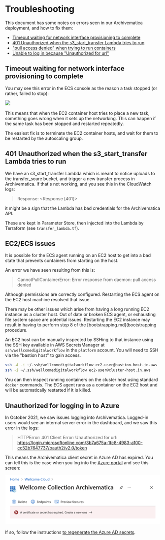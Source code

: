 # Troubleshooting

This document has some notes on errors seen in our Archivematica deployment, and how to fix them:

*   [Timeout waiting for network interface provisioning to complete](#timeout_provisioning)
*   [401 Unauthorized when the s3_start_transfer Lambda tries to run](#401_lambda)
*   ["pull access denied" when trying to run containers](#ecs_ec2_state_issues)
*   [Unable to log in because "Unauthorized for url"](#unauthorized_azure)



<h2 id="timeout_provisioning">
  Timeout waiting for network interface provisioning to complete
</h2>

You may see this error in the ECS console as the reason a task stopped (or rather, failed to stop):

![](provisioning_timeout.png)

This means that when the EC2 container host tries to place a new task, something goes wrong when it sets up the networking.
This can happen if the same task has been stopped and restarted repeatedly.

The easiest fix is to terminate the EC2 container hosts, and wait for them to be restarted by the autoscaling group.



<h2 id="401_lambda">
  401 Unauthorized when the s3_start_transfer Lambda tries to run
</h2>

We have an s3_start_transfer Lambda which is meant to notice uploads to the transfer_soure bucket, and trigger a new transfer process in Archivematica.
If that's not working, and you see this in the CloudWatch logs:

> Response: <Response [401]>

it might be a sign that the Lambda has bad credentials for the Archivematica API.

These are kept in Parameter Store, then injected into the Lambda by Terraform (see `transfer_lambda.tf`).



<h2 id="ecs_ec2_state_issues">
  EC2/ECS issues
</h2>

It is possible for the ECS agent running on an EC2 host to get into a bad state that prevents containers from starting on the host.

An error we have seen resulting from this is:

> CannotPullContainerError: Error response from daemon: pull access denied

Although permissions are correctly configured. Restarting the ECS agent on the EC2 host machine resolved that issue.

There may be other issues which arise from having a long running EC2 instance as a cluster host. Out of date or broken ECS agent, or exhausting file system space are potential issues. Restarting the EC2 instance may result in having to perform step 8 of the [bootstrapping.md](bootstrapping procedure.

An EC2 host can be manually inspected by SSHing to that instance using the SSH key available in AWS SecretsManager at `ssh/wellcomedigitalworkflow` in the `platform` account. You will need to SSH via the "bastion host" to gain access.

```sh
ssh -A -i ~/.ssh/wellcomedigitalworkflow ec2-user@bastion-host.in.aws
ssh -i ~/.ssh/wellcomedigitalworkflow ec2-user@cluster-host.in.aws
```

You can then inspect running containers on the cluster host using standard `docker` commands. The ECS agent runs as a container on the EC2 host and will be automatically restarted if it is killed.



<h2 id="unauthorized_azure">
  Unauthorized for logging in to Azure
</h2>

In October 2021, we saw issues logging into Archivematica.
Logged-in users would see an internal server error in the dashboard, and we saw this error in the logs:

> HTTPError: 401 Client Error: Unauthorized for url: https://login.microsoftonline.com/3b7a675a-1fc8-4983-a100-cc52b7647737/oauth2/v2.0/token

This means the Archivematica client secret in Azure AD has expired.
You can tell this is the case when you log into the [Azure portal](https://portal.azure.com/#blade/Microsoft_AAD_RegisteredApps/ApplicationMenuBlade/Overview/appId/8dccdaeb-e67e-417f-bebc-7aab4abade28/isMSAApp/) and see this screen:

<img src="images/expired_secret.png">

If so, follow the instructions [to regenerate the Azure AD secrets](../azure_ad_login).
